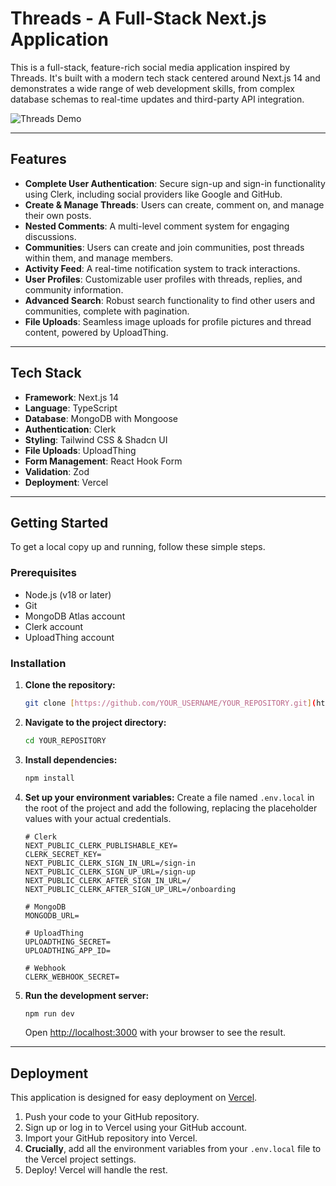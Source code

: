 # Threads - A Full-Stack Next.js Application

This is a full-stack, feature-rich social media application inspired by Threads. It's built with a modern tech stack centered around Next.js 14 and demonstrates a wide range of web development skills, from complex database schemas to real-time updates and third-party API integration.

![Threads Demo](https://i.imgur.com/Q21zZbY.png)

---

## Features

* **Complete User Authentication**: Secure sign-up and sign-in functionality using Clerk, including social providers like Google and GitHub.
* **Create & Manage Threads**: Users can create, comment on, and manage their own posts.
* **Nested Comments**: A multi-level comment system for engaging discussions.
* **Communities**: Users can create and join communities, post threads within them, and manage members.
* **Activity Feed**: A real-time notification system to track interactions.
* **User Profiles**: Customizable user profiles with threads, replies, and community information.
* **Advanced Search**: Robust search functionality to find other users and communities, complete with pagination.
* **File Uploads**: Seamless image uploads for profile pictures and thread content, powered by UploadThing.

---

## Tech Stack

* **Framework**: Next.js 14
* **Language**: TypeScript
* **Database**: MongoDB with Mongoose
* **Authentication**: Clerk
* **Styling**: Tailwind CSS & Shadcn UI
* **File Uploads**: UploadThing
* **Form Management**: React Hook Form
* **Validation**: Zod
* **Deployment**: Vercel

---

## Getting Started

To get a local copy up and running, follow these simple steps.

### Prerequisites

* Node.js (v18 or later)
* Git
* MongoDB Atlas account
* Clerk account
* UploadThing account

### Installation

1.  **Clone the repository:**
    ```sh
    git clone [https://github.com/YOUR_USERNAME/YOUR_REPOSITORY.git](https://github.com/YOUR_USERNAME/YOUR_REPOSITORY.git)
    ```
2.  **Navigate to the project directory:**
    ```sh
    cd YOUR_REPOSITORY
    ```
3.  **Install dependencies:**
    ```sh
    npm install
    ```
4.  **Set up your environment variables:**
    Create a file named `.env.local` in the root of the project and add the following, replacing the placeholder values with your actual credentials.
    ```
    # Clerk
    NEXT_PUBLIC_CLERK_PUBLISHABLE_KEY=
    CLERK_SECRET_KEY=
    NEXT_PUBLIC_CLERK_SIGN_IN_URL=/sign-in
    NEXT_PUBLIC_CLERK_SIGN_UP_URL=/sign-up
    NEXT_PUBLIC_CLERK_AFTER_SIGN_IN_URL=/
    NEXT_PUBLIC_CLERK_AFTER_SIGN_UP_URL=/onboarding

    # MongoDB
    MONGODB_URL=

    # UploadThing
    UPLOADTHING_SECRET=
    UPLOADTHING_APP_ID=

    # Webhook
    CLERK_WEBHOOK_SECRET=
    ```
5.  **Run the development server:**
    ```sh
    npm run dev
    ```
    Open [http://localhost:3000](http://localhost:3000) with your browser to see the result.

---

## Deployment

This application is designed for easy deployment on [Vercel](https://vercel.com/).

1.  Push your code to your GitHub repository.
2.  Sign up or log in to Vercel using your GitHub account.
3.  Import your GitHub repository into Vercel.
4.  **Crucially**, add all the environment variables from your `.env.local` file to the Vercel project settings.
5.  Deploy! Vercel will handle the rest.
